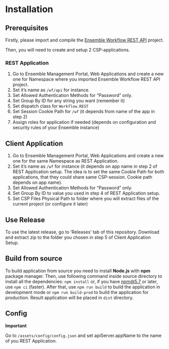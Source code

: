 # Installation
## Prerequisites
Firstly, please import and compile the [Ensemble Workflow REST API](https://github.com/intersystems-ru/EnsembleWorkflow) project.

Then, you will need to create and setup 2 CSP-applications.

### REST Application
1. Go to Ensemble Management Portal, Web Applications and create a new one for Namespace where you imported Ensemble Workflow REST API project.
2. Set it’s name as `/wf/api` for instance.
3. Set Allowed Authentication Methods for “Password” only.
4. Set Group By ID for any string you want (remember it)
5. Set dispatch class for `Workflow.REST`
6. Set Session Cookie Path for `/wf` (it depends from name of the app in step 2)
7. Assign roles for application if needed (depends on configuration and security rules of your Ensemble instance)

## Client Application
1. Go to Ensemble Management Portal, Web Applications and create a new one for the same Namespace as REST Application.
2. Set it’s name as `/wf` for instance (it depends on app name in step 2 of REST Application setup. The idea is to set the same Cookie Path for both applications, that they could share same CSP-session. Cookie path depends on app name).
3. Set Allowed Authentication Methods for “Password” only.
4. Set Group By ID to value you used in step 4 of REST Application setup.
5. Set CSP Files Physical Path to folder where you will extract files of the current project (or configure it later)

## Use Release
To use the latest release, go to ‘Releases’ tab of this repository. Download and extract zip to the folder you chosen in step 5 of Client Application Setup.

## Build from source
To build application from source you need to install **Node.js** with **npm** package manager.
Then, use following command inside source directory to install all the dependencies: `npm install` or, if you have npm@5.7 or later, use `npm ci` (faster).
After that, use `npm run build` to build the application in development mode or `npm run build-prod` to build the application for production. Result application will be placed in `dist` directory.

## Config
**Important**

Go to `/assets/config/config.json` and set apiServer.appName to the name of you REST Application.

